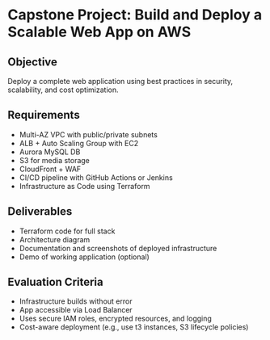 
# Capstone Project: Build and Deploy a Scalable Web App on AWS

## Objective
Deploy a complete web application using best practices in security, scalability, and cost optimization.

## Requirements
- Multi-AZ VPC with public/private subnets
- ALB + Auto Scaling Group with EC2
- Aurora MySQL DB
- S3 for media storage
- CloudFront + WAF
- CI/CD pipeline with GitHub Actions or Jenkins
- Infrastructure as Code using Terraform

## Deliverables
- Terraform code for full stack
- Architecture diagram
- Documentation and screenshots of deployed infrastructure
- Demo of working application (optional)

## Evaluation Criteria
- Infrastructure builds without error
- App accessible via Load Balancer
- Uses secure IAM roles, encrypted resources, and logging
- Cost-aware deployment (e.g., use t3 instances, S3 lifecycle policies)
